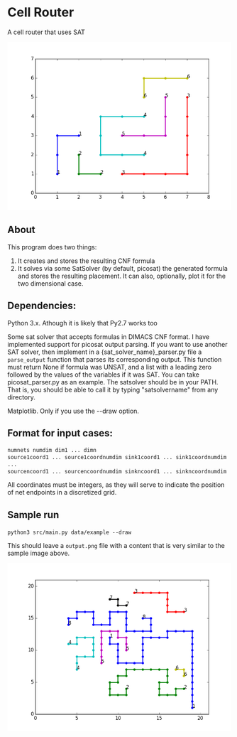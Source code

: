 # Cell Router
A cell router that uses SAT

![example](example.png "Find this example in data/example")

## About

This program does two things:
1) It creates and stores the resulting CNF formula
2) It solves via some SatSolver (by default, picosat) the generated formula
   and stores the resulting placement. It can also, optionally, plot it
   for the two dimensional case.


## Dependencies:

Python 3.x. Athough it is likely that Py2.7 works too

Some sat solver that accepts formulas in DIMACS CNF format. I have implemented support for picosat output parsing. If you want to use another SAT solver, then implement in a {sat_solver_name}_parser.py file a `parse_output` function that parses its corresponding output.
This function must return None if formula was UNSAT, and a list with a leading zero followed by the values of the variables if it was SAT.
You can take picosat_parser.py as an example.
The satsolver should be in your PATH. That is, you should be able to call it by typing "satsolvername" from any directory.

Matplotlib. Only if you use the --draw option.

## Format for input cases:

```
numnets numdim dim1 ... dimn
source1coord1 ... source1coordnumdim sink1coord1 ... sink1coordnumdim
...
sourcencoord1 ... sourcencoordnumdim sinkncoord1 ... sinkncoordnumdim
```

All coordinates must be integers, as they will serve to indicate the position of net endpoints in a discretized grid.

## Sample run
`python3 src/main.py data/example --draw`

This should leave a `output.png` file with a content that is very
similar to the sample image above.

![example](example2.png "Find this example in data/example2")
